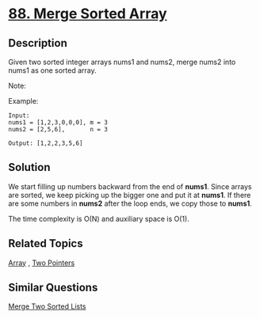 # [88. Merge Sorted Array](https://leetcode.com/problems/merge-sorted-array)

## Description

Given two sorted integer arrays nums1 and nums2, merge nums2 into nums1 as one sorted array.

Note:

Example:

```
Input:
nums1 = [1,2,3,0,0,0], m = 3
nums2 = [2,5,6],       n = 3

Output: [1,2,2,3,5,6]
```

## Solution

We start filling up numbers backward from the end of **nums1**. Since arrays are sorted, we keep picking up the bigger one and put it at **nums1**. If there are some numbers in **nums2** after the loop ends, we copy those to **nums1**.

The time complexity is O(N) and auxiliary space is O(1).

## Related Topics

[Array](https://leetcode.com/tag/array/) , [Two Pointers](https://leetcode.com/tag/two-pointers/) 

## Similar Questions

[Merge Two Sorted Lists](https://leetcode.com/problems/merge-two-sorted-lists/)
